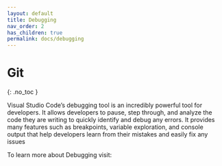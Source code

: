 ```yaml
---
layout: default
title: Debugging
nav_order: 2
has_children: true
permalink: docs/debugging
---
```


# Git
{: .no_toc }


Visual Studio Code’s debugging tool is an incredibly powerful tool for developers. It allows developers to pause, step through, and analyze the code they are writing to quickly identify and debug any errors. It provides many features such as breakpoints, variable exploration, and console output that help developers learn from their mistakes and easily fix any issues


To learn more about Debugging visit:


